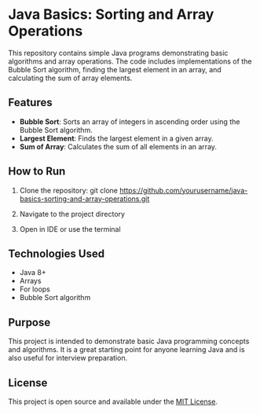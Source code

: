 # Java Basics: Sorting and Array Operations

This repository contains simple Java programs demonstrating basic algorithms and array operations. The code includes implementations of the Bubble Sort algorithm, finding the largest element in an array, and calculating the sum of array elements.

## Features

- **Bubble Sort**: Sorts an array of integers in ascending order using the Bubble Sort algorithm.
- **Largest Element**: Finds the largest element in a given array.
- **Sum of Array**: Calculates the sum of all elements in an array.

## How to Run

1. Clone the repository:
   git clone https://github.com/yourusername/java-basics-sorting-and-array-operations.git

2. Navigate to the project directory

3. Open in IDE or use the terminal


## Technologies Used

- Java 8+
- Arrays
- For loops
- Bubble Sort algorithm

## Purpose

This project is intended to demonstrate basic Java programming concepts and algorithms. It is a great starting point for anyone learning Java and is also useful for interview preparation.

## License

This project is open source and available under the [MIT License](LICENSE).
